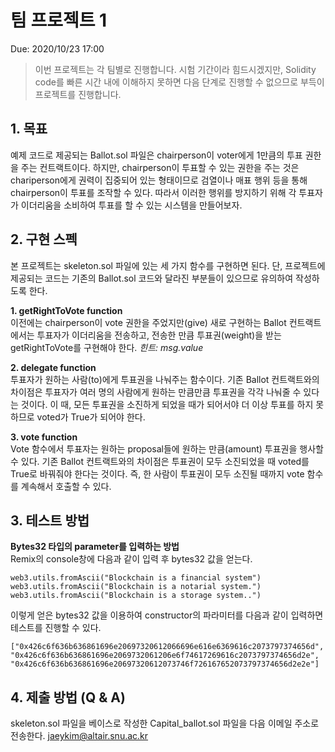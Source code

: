 # 팀 프로젝트 1
Due: 2020/10/23 17:00


> 이번 프로젝트는 각 팀별로 진행합니다. 시험 기간이라 힘드시겠지만, Solidity code를 빠른 시간 내에 이해하지 못하면 다음 단계로 진행할 수 없으므로 부득이 프로젝트를 진행합니다.

## 1. 목표
예제 코드로 제공되는 Ballot.sol 파일은 chairperson이 voter에게 1만큼의 투표 권한을 주는 컨트랙트이다. 하지만, chairperson이 투표할 수 있는 권한을 주는 것은 chariperson에게 권력이 집중되어 있는 형태이므로 검열이나 매표 행위 등을 통해 chairperson이 투표를 조작할 수 있다. 따라서 이러한 행위를 방지하기 위해 각 투표자가 이더리움을 소비하여 투표를 할 수 있는 시스템을 만들어보자.

## 2. 구현 스펙
본 프로젝트는 skeleton.sol 파일에 있는 세 가지 함수를 구현하면 된다. 단, 프로젝트에 제공되는 코드는 기존의 Ballot.sol 코드와 달라진 부분들이 있으므로 유의하여 작성하도록 한다.

**1. getRightToVote function**   
이전에는 chairperson이 vote 권한을 주었지만(give) 새로 구현하는 Ballot 컨트랙트에서는 투표자가 이더리움을 전송하고, 전송한 만큼 투표권(weight)을 받는 getRightToVote를 구현해야 한다.
*힌트: msg.value*

**2. delegate function**   
투표자가 원하는 사람(to)에게 투표권을 나눠주는 함수이다. 기존 Ballot 컨트랙트와의 차이점은 투표자가 여러 명의 사람에게 원하는 만큼만큼 투표권을 각각 나눠줄 수 있다는 것이다. 이 때, 모든 투표권을 소진하게 되었을 때가 되어서야 더 이상 투표를 하지 못하므로 voted가 True가 되어야 한다.

**3. vote function**   
Vote 함수에서 투표자는 원하는 proposal들에 원하는 만큼(amount) 투표권을 행사할 수 있다. 기존 Ballot 컨트랙트와의 차이점은 투표권이 모두 소진되었을 때 voted를 True로 바꿔줘야 한다는 것이다. 즉, 한 사람이 투표권이 모두 소진될 때까지 vote 함수를 계속해서 호출할 수 있다.

## 3. 테스트 방법
**Bytes32 타입의 parameter를 입력하는 방법**   
Remix의 console창에 다음과 같이 입력 후 bytes32 값을 얻는다.
```
web3.utils.fromAscii("Blockchain is a financial system")
web3.utils.fromAscii("Blockchain is a notarial system.")
web3.utils.fromAscii("Blockchain is a storage system..")
```

이렇게 얻은 bytes32 값을 이용하여 constructor의 파라미터를 다음과 같이 입력하면 테스트를 진행할 수 있다.

```
["0x426c6f636b636861696e20697320612066696e616e6369616c2073797374656d", "0x426c6f636b636861696e2069732061206e6f74617269616c2073797374656d2e", "0x426c6f636b636861696e20697320612073746f726167652073797374656d2e2e"]
```

## 4. 제출 방법 (Q & A)
skeleton.sol 파일을 베이스로 작성한 Capital_ballot.sol 파일을 다음 이메일 주소로 전송한다.
<jaeykim@altair.snu.ac.kr>

